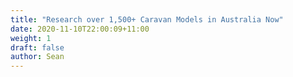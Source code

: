 ```yaml
---
title: "Research over 1,500+ Caravan Models in Australia Now"
date: 2020-11-10T22:00:09+11:00
weight: 1
draft: false
author: Sean
---
```

